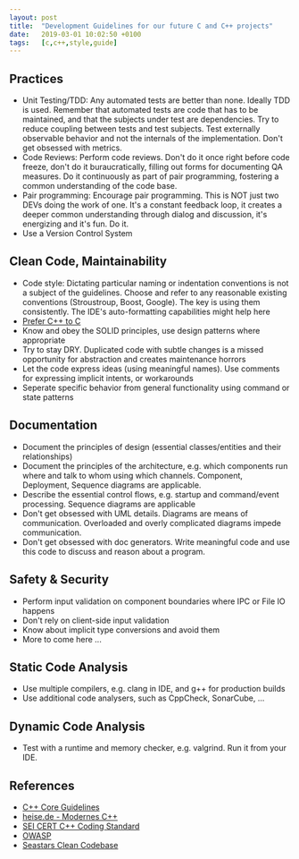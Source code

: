 ```yaml
---
layout: post
title:  "Development Guidelines for our future C and C++ projects"
date:   2019-03-01 10:02:50 +0100
tags:   [c,c++,style,guide]
---
```


## Practices
* Unit Testing/TDD: Any automated tests are better than none. Ideally TDD is used. Remember that automated tests are code that has to be maintained, and that the subjects under test are dependencies. Try to reduce coupling between tests and test subjects. Test externally observable behavior and not the internals of the implementation. Don't get obsessed with metrics.
* Code Reviews: Perform code reviews. Don't do it once right before code freeze, don't do it buraucratically, filling out forms for documenting QA measures. Do it continuously as part of pair programming, fostering a common understanding of the code base.
* Pair programming: Encourage pair programming. This is NOT just two DEVs doing the work of one. It's a constant feedback loop, it creates a deeper common understanding through dialog and discussion, it's energizing and it's fun. Do it.
* Use a Version Control System

## Clean Code, Maintainability

* Code style: Dictating particular naming or indentation conventions is not a subject of the guidelines. Choose and refer to any reasonable existing conventions (Stroustroup, Boost, Google). The key is using them consistently. The IDE's auto-formatting capabilities might help here  
* [Prefer C++ to C](https://isocpp.github.io/CppCoreGuidelines/CppCoreGuidelines#cpl-c-style-programming)
* Know and obey the SOLID principles, use design patterns where appropriate
* Try to stay DRY. Duplicated code with subtle changes is a missed opportunity for abstraction and creates maintenance horrors
* Let the code express ideas (using meaningful names). Use comments for expressing implicit intents, or workarounds
* Seperate specific behavior from general functionality using command or state patterns

## Documentation

* Document the principles of design (essential classes/entities and their relationships) 
* Document the principles of the architecture, e.g. which components run where and talk to whom using which channels. Component, Deployment, Sequence diagrams are applicable.
* Describe the essential control flows, e.g. startup and command/event processing. Sequence diagrams are applicable
* Don't get obsessed with UML details. Diagrams are means of communication. Overloaded and overly complicated diagrams impede communication.
* Don't get obsessed with doc generators. Write meaningful code and use this code to discuss and reason about a program.

## Safety & Security

* Perform input validation on component boundaries where IPC or File IO happens
* Don't rely on client-side input validation
* Know about implicit type conversions and avoid them
* More to come here ...

## Static Code Analysis

* Use multiple compilers, e.g. clang in IDE, and g++ for production builds
* Use additional code analysers, such as CppCheck, SonarCube, ...

## Dynamic Code Analysis

* Test with a runtime and memory checker, e.g. valgrind. Run it from your IDE. 

## References

* [C++ Core Guidelines](https://isocpp.github.io/CppCoreGuidelines/CppCoreGuidelines.html)
* [heise.de - Modernes C++](https://www.heise.de/developer/ModernesCplusplus-3691794.html)
* [SEI CERT C++ Coding Standard](https://wiki.sei.cmu.edu/confluence/pages/viewpage.action?pageId=88046682)
* [OWASP](https://www.owasp.org/index.php/OWASP_Secure_Coding_Practices_-_Quick_Reference_Guide)
* [Seastars Clean Codebase](https://github.com/scylladb/seastar)



[C++ Core Guidelines]: https://isocpp.github.io/CppCoreGuidelines/CppCoreGuidelines
[C is obsolete]: https://www.youtube.com/watch?v=KlPC3O1DVcg
[Stroustroups FAQ]: http://stroustrup.com/bs_faq.html
